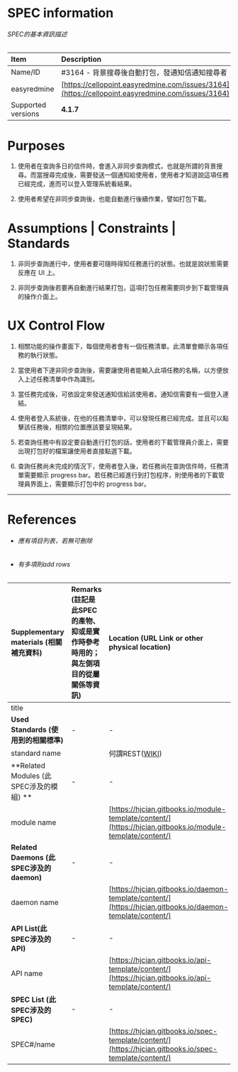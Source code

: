# SPEC information

###### SPEC的基本資訊描述

| Item | Description |
| :--- | :--- |
| Name/ID | \#3164 - 背景搜尋後自動打包，發通知信通知搜尋者 |
| easyredmine | [https://cellopoint.easyredmine.com/issues/3164](https://cellopoint.easyredmine.com/issues/3164) |
| Supported versions | **4.1.7** |

# Purposes

1. 使用者在查詢多日的信件時，會進入非同步查詢模式，也就是所謂的背景搜尋。而當搜尋完成後，需要發送一個通知給使用者，使用者才知道說這項任務已經完成，進而可以登入管理系統看結果。

2. 使用者希望在非同步查詢後，也能自動進行後續作業，譬如打包下載。

# Assumptions \| Constraints \| Standards

1. 非同步查詢進行中，使用者要可隨時得知任務進行的狀態。也就是說狀態需要反應在 UI 上。

2. 非同步查詢後若要再自動進行結果打包，這項打包任務需要同步到下載管理員的操作介面上。

# UX Control Flow

1. 相關功能的操作畫面下，每個使用者會有一個任務清單。此清單會顯示各項任務的執行狀態。

2. 當使用者下達非同步查詢後，需要讓使用者能輸入此項任務的名稱，以方便放入上述任務清單中作為識別。

3. 當任務完成後，可依設定來發送通知信給該使用者。通知信需要有一個登入連結。

4. 使用者登入系統後，在他的任務清單中，可以發現任務已經完成。並且可以點擊該任務後，相關的位置應該要呈現結果。

5. 若查詢任務中有設定要自動進行打包的話，使用者的下載管理員介面上，需要出現打包好的檔案讓使用者直接點選下載。

6. 查詢任務尚未完成的情況下，使用者登入後，若任務尚在查詢信件時，任務清單需要顯示 progress bar。若任務已經進行到打包程序，則使用者的下載管理員界面上，需要顯示打包中的 progress bar。

---

# References

* ###### 應有項目列表，若無可刪除
* ###### 有多項則add rows

| **Supplementary materials \(相關補充資料\)** | **Remarks \(註記是此SPEC的產物、抑或是實作時參考時用的；與左側項目的從屬關係等資訊\)** | **Location \(URL Link or other physical location\)** |
| :--- | :--- | :--- |
| title |  |  |
| **Used Standards \(使用到的相關標準\)** | - | - |
| standard name |  | 何謂REST\([WIKI](https://en.wikipedia.org/wiki/Representational_state_transfer#Relationship_between_URL_and_HTTP_methods)\) |
| **Related Modules \(此SPEC涉及的模組\) ** | - | - |
| module name |  | [https://hjcian.gitbooks.io/module-template/content/](https://hjcian.gitbooks.io/module-template/content/) |
| **Related Daemons \(此SPEC涉及的daemon\)** | - | - |
| daemon name |  | [https://hjcian.gitbooks.io/daemon-template/content/](https://hjcian.gitbooks.io/daemon-template/content/) |
| **API List\(此SPEC涉及的API\)** | - | - |
| API name |  | [https://hjcian.gitbooks.io/api-template/content/](https://hjcian.gitbooks.io/api-template/content/) |
| **SPEC List \(此SPEC涉及的SPEC\)** | - | - |
| SPEC\#/name |  | [https://hjcian.gitbooks.io/spec-template/content/](https://hjcian.gitbooks.io/spec-template/content/) |



